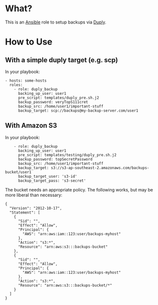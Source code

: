 # What?

This is an [Ansible](http://docs.ansible.com/) role to setup backups via
[Duply](http://duply.net/).

# How to Use

## With a simple duply target (e.g. scp)

In your playbook:

```
- hosts: some-hosts
  roles:
    - role: duply_backup
      backing_up_user: user1
      pre_script: templates/duply_pre.sh.j2
      backup_password: veryTopS111cret
      backup_src: /home/user1/important-stuff
      backup_target: scp://backups@my-backup-server.com/user1
```

## With Amazon S3

In your playbook:

```
    - role: duply_backup
      backing_up_user: user1
      pre_script: templates/testing/duply_pre.sh.j2
      backup_password: topSecretPassword
      backup_src: /home/user1/important-stuff
      backup_target: s3://s3-ap-southeast-2.amazonaws.com/backups-bucket/user1
      backup_target_user: 's3-id'
      backup_target_pass: 's3-secret'
```

The bucket needs an appropriate policy. The following works, but may be more
liberal than necessary:

```
{
  "Version": "2012-10-17",
  "Statement": [
    {
      "Sid": "",
      "Effect": "Allow",
      "Principal": {
        "AWS": "arn:aws:iam::123:user/backups-myhost"
      },
      "Action": "s3:*",
      "Resource": "arn:aws:s3:::backups-bucket"
    },
    {
      "Sid": "",
      "Effect": "Allow",
      "Principal": {
        "AWS": "arn:aws:iam::123:user/backups-myhost"
      },
      "Action": "s3:*",
      "Resource": "arn:aws:s3:::backups-bucket/*"
    }
  ]
}
```
